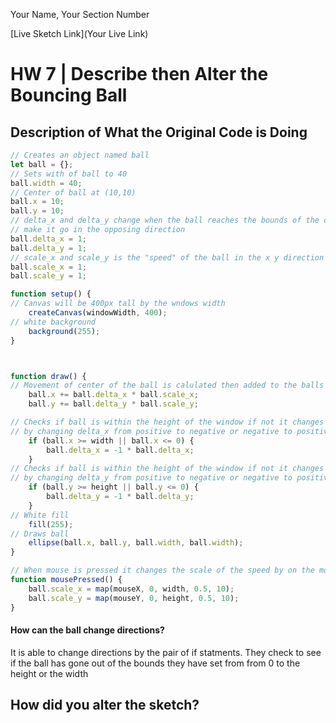 Your Name, Your Section Number

[Live Sketch Link](Your Live Link)


# HW 7 | Describe then Alter the Bouncing Ball

## Description of What the Original Code is Doing


```javascript
// Creates an object named ball
let ball = {};
// Sets with of ball to 40
ball.width = 40;
// Center of ball at (10,10)
ball.x = 10;
ball.y = 10;
// delta_x and delta_y change when the ball reaches the bounds of the canvas to
// make it go in the opposing direction
ball.delta_x = 1;
ball.delta_y = 1;
// scale_x and scale_y is the "speed" of the ball in the x y direction
ball.scale_x = 1;
ball.scale_y = 1;

function setup() {
// Canvas will be 400px tall by the wndows width
    createCanvas(windowWidth, 400);
// white background
    background(255);
}



function draw() {
// Movement of center of the ball is calulated then added to the balls x and y vars
    ball.x += ball.delta_x * ball.scale_x;
    ball.y += ball.delta_y * ball.scale_y;

// Checks if ball is within the height of the window if not it changes direction
// by changing delta_x from positive to negative or negative to positive
    if (ball.x >= width || ball.x <= 0) {
        ball.delta_x = -1 * ball.delta_x;
    }
// Checks if ball is within the height of the window if not it changes direction
// by changing delta_y from positive to negative or negative to positive
    if (ball.y >= height || ball.y <= 0) {
        ball.delta_y = -1 * ball.delta_y;
    }
// White fill
    fill(255);
// Draws ball
    ellipse(ball.x, ball.y, ball.width, ball.width);
}

// When mouse is pressed it changes the scale of the speed by on the mouses x,y position
function mousePressed() {
    ball.scale_x = map(mouseX, 0, width, 0.5, 10);
    ball.scale_y = map(mouseY, 0, height, 0.5, 10);
}
```
#### How can the ball change directions?
It is able to change directions by the pair of if statments. They check to see if the ball has gone out of the bounds they have set from from 0 to the height or the width


## How did you alter the sketch?

<!--
Please describe how and why you changed the sketch?
-->
